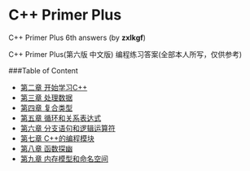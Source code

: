 # C++ Primer Plus
C++ Primer Plus 6th answers (by **zxlkgf**)

C++ Primer Plus(第六版 中文版) 编程练习答案(全部本人所写，仅供参考)

###Table of Content
 - [第二章 开始学习C++](https://github.com/zxlkgf/C_CppLearning/tree/main/ch02)
 - [第三章 处理数据](https://github.com/zxlkgf/C_CppLearning/tree/main/ch03)
 - [第四章 复合类型](https://github.com/zxlkgf/C_CppLearning/tree/main/ch04)
 - [第五章 循环和关系表达式](https://github.com/zxlkgf/C_CppLearning/tree/main/ch05)
 - [第六章 分支语句和逻辑运算符](https://github.com/zxlkgf/C_CppLearning/tree/main/ch06)
 - [第七章 C++的编程模块](https://github.com/zxlkgf/C_CppLearning/tree/main/ch07)
 - [第八章 函数探幽](https://github.com/zxlkgf/C_CppLearning/tree/main/ch08)
 - [第九章 内存模型和命名空间](https://github.com/zxlkgf/C_CppLearning/tree/main/ch09)